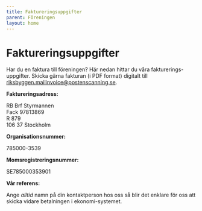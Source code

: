 ```yaml
---
title: Faktureringsuppgifter
parent: Föreningen
layout: home
---
```


# Faktureringsuppgifter

Har du en faktura till föreningen? Här nedan hittar du våra fakturerings-uppgifter. Skicka gärna fakturan (i PDF format) digitalt till [riksbyggen.mailinvoice@postenscanning.se](mailto:riksbyggen.mailinvoice@postenscanning.se).  

**Faktureringsadress:**

RB Brf Styrmannen  
Fack 97813869  
R 879  
106 37 Stockholm  

**Organisationsnummer:**

785000-3539  

**Momsregistreringsnummer:**

SE785000353901  

**Vår referens:**

Ange *alltid* namn på din kontaktperson hos oss så blir det enklare för oss att skicka vidare betalningen i ekonomi-systemet.
